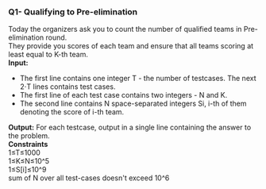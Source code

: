 ### Q1- Qualifying to Pre-elimination  
Today the organizers ask you to count the number of qualified teams in Pre-elimination round.   
They provide you scores of each team and ensure that all teams scoring at least equal to K-th team.  
**Input:**  
- The first line contains one integer T - the number of testcases. The next 2⋅T lines contains test cases.  
- The first line of each test case contains two integers - N and K.  
- The second line contains N space-separated integers Si, i-th of them denoting the score of i-th team. 
  
**Output:**
For each testcase, output in a single line containing the answer to the problem.  
**Constraints**  
1≤T≤1000    
1≤K≤N≤10^5  
1≤S[i]≤10^9   
sum of N over all test-cases doesn't exceed 10^6  
